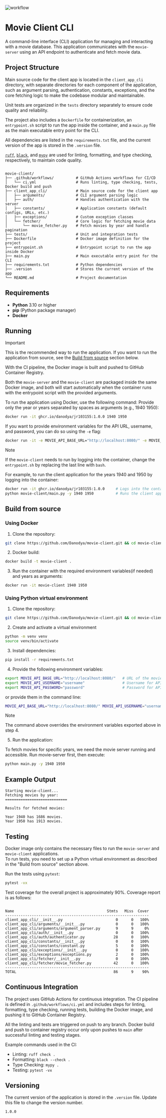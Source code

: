 ![workflow](https://github.com/Danodya/movie-client/actions/workflows/ci.yml/badge.svg)

# Movie Client CLI
A command-line interface (CLI) application for managing and interacting with a movie database. 
This application communicates with the `movie-server` using an API endpoint to authenticate and fetch movie data.

## **Project Structure**
Main source code for the client app is located in the `client_app_cli` directory, with separate directories for 
each component of the application, such as argument parsing, authentication, constants, exceptions, and the core
fetching logic to make the codebase modular and maintainable.

Unit tests are organized in the `tests` directory separately to ensure code quality and reliability.

The project also includes a `Dockerfile` for containerization, an `entrypoint.sh` script to run the app inside the container,
and a `main.py` file as the main executable entry point for the CLI.

All dependencies are listed in the `requirements.txt` file, and the current version of the app is stored in the `.version` file.

[`ruff`](https://docs.astral.sh/ruff/), [`black`](https://github.com/psf/black), and [`mypy`](https://github.com/python/mypy) are used for linting, formatting, and type checking, respectively, to maintain code quality.

```

movie-client/
├── .github/workflows/          # GitHub Actions workflows for CI/CD
│   └── ci.yml                  # Runs linting, type checking, tests, Docker build and push
├── client_app_cli/             # Main source code for the client app
│   ├── arguments/              # CLI argument parsing logic
│   ├── auth/                   # Handles authentication with the server
│   ├── constants/              # Application constants (default configs, URLs, etc.)
│   ├── exceptions/             # Custom exception classes
│   └── fetcher/                # Core logic for fetching movie data
│       └── movie_fetcher.py    # Fetch movies by year and handle pagination
├── tests/                      # Unit and integration tests
├── Dockerfile                  # Docker image definition for the project
├── entrypoint.sh               # Entrypoint script to run the app inside Docker
├── main.py                     # Main executable entry point for the CLI
├── requirements.txt            # Python dependencies
├── .version                    # Stores the current version of the app
└── README.md                   # Project documentation

```
## **Requirements**

- **Python** 3.10 or higher
- **pip** (Python package manager)
- **Docker**

## **Running**
>[!IMPORTANT]
> This is the recommended way to run the application.
> If you want to run the application from source, see the [Build from source](#build-from-source) section below.

With the CI pipeline, the Docker image is built and pushed to GitHub Container Registry.

Both the `movie-server` and the `movie-client` are packaged inside the same Docker image, 
and both will start automatically when the container runs with the entrypoint script with the provided arguments.

To run the application using Docker, use the following command:
Provide only the year or years separated by spaces as arguments (e.g., 1940 1950):
```bash
docker run -it ghcr.io/danodya/jr103155:1.0.0 1940 1950
```
If you want to provide environment variables for the API URL, username, and password, you can do so using the `-e` flag:
```bash
docker run -it -e MOVIE_API_BASE_URL="http://localhost:8080/" -e MOVIE_API_USERNAME="username" -e MOVIE_API_PASSWORD="password" ghcr.io/danodya/jr103155:1.0.0 1940 1950
```

>[!NOTE]
> If the `movie-client` needs to run by logging into the container, change the `entrypoint.sh` by replacing the last line with `bash`.
> 
> For example, to run the client application for the years 1940 and 1950 by logging into the container:
> ```bash
> docker run -it ghcr.io/danodya/jr103155:1.0.0     # Logs into the container because the entrypoint script ends with bash
> python movie-client/main.py -y 1940 1950          # Runs the client application for 1940 and 1950
> ```

## **Build from source**
### Using Docker ###
1. Clone the repository:
```bash
git clone https://github.com/Danodya/movie-client.git && cd movie-client
```
2. Docker build:
```bash
docker build -t movie-client .
```
3. Run the container with the required environment variables(if needed) and years as arguments:
```bash
docker run -it movie-client 1940 1950
```

### Using Python virtual environment ###
1. Clone the repository:
```bash
git clone https://github.com/Danodya/movie-client.git && cd movie-client
```
2. Create and activate a virtual environment
```bash
python -m venv venv
source venv/bin/activate
```
3. Install dependencies:
```bash
pip install -r requirements.txt
```
4. Provide the following environment variables:
```bash
export MOVIE_API_BASE_URL="http://localhost:8080/"   # URL of the movie-server
export MOVIE_API_USERNAME="username"                 # Username for API authentication
export MOVIE_API_PASSWORD="password"                 # Password for API authentication
```
or provide them in the command line:
```bash
MOVIE_API_BASE_URL="http://localhost:8080/" MOVIE_API_USERNAME="username" MOVIE_API_PASSWORD="password" python main.py -y 1940 1950
```

>[!NOTE]
> The command above overrides the environment variables exported above in step 4.

5. Run the application:

To fetch movies for specific years, we need the movie server running and accessible. Run movie-server first, then execute:
```bash
python main.py -y 1940 1950
```
## **Example Output**
```
Starting movie-client...
Fetching movies by year:
============================

Results for fetched movies:

Year 1940 has 1686 movies.
Year 1950 has 1913 movies.
```

## **Testing**
Docker image only contains the necessary files to run the `movie-server` and `movie-client` applications.<br>
To run tests, you need to set up a Python virtual environment as described in the "Build from source" section above.

Run the tests using `pytest`:
```bash
pytest -vx
``` 
Test coverage for the overall project is approximately 90%. Coverage report is as follows:
```

Name                                          Stmts   Miss  Cover
-----------------------------------------------------------------
client_app_cli/__init__.py                        0      0   100%
client_app_cli/arguments/__init__.py              0      0   100%
client_app_cli/arguments/argument_parser.py       9      9     0%
client_app_cli/auth/__init__.py                   0      0   100%
client_app_cli/auth/authenticator.py             28      0   100%
client_app_cli/constants/__init__.py              0      0   100%
client_app_cli/constants/constant.py              5      0   100%
client_app_cli/exceptions/__init__.py             0      0   100%
client_app_cli/exceptions/exceptions.py           2      0   100%
client_app_cli/fetcher/__init__.py                0      0   100%
client_app_cli/fetcher/movie_fetcher.py          42      0   100%
-----------------------------------------------------------------
TOTAL                                            86      9    90%

```

## **Continuous Integration**
The project uses GitHub Actions for continuous integration. The CI pipeline is defined in `.github/workflows/ci.yml`
and includes steps for linting, formatting, type checking, running tests, building the Docker image, and pushing it to GitHub Container Registry.

All the linting and tests are triggered on push to any branch. Docker build and push to container registry occur only upon pushes to `main` after successful linting and testing stages.

Example commands used in the CI:
* Linting: `ruff check .`
* Formatting: `black --check .`
* Type Checking: `mypy .`
* Testing: `pytest -vx`

## **Versioning**
The current version of the application is stored in the `.version` file. Update this file to change the version number.
```
1.0.0
```
